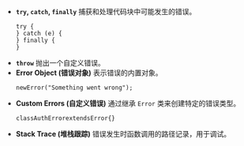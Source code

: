 - **`try`, `catch`, `finally`** 捕获和处理代码块中可能发生的错误。
	```
	try {
	} catch (e) {
	} finally {
	}
	```
- **`throw`** 抛出一个自定义错误。
- **Error Object (错误对象)** 表示错误的内置对象。
	```
	newError("Something went wrong");
	```
- **Custom Errors (自定义错误)** 通过继承 `Error` 类来创建特定的错误类型。
	```
	classAuthErrorextendsError{}
	```
- **Stack Trace (堆栈跟踪)** 错误发生时函数调用的路径记录，用于调试。